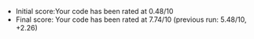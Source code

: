 - Initial score:Your code has been rated at 0.48/10 
- Final score: Your code has been rated at 7.74/10 (previous run: 5.48/10, +2.26)

